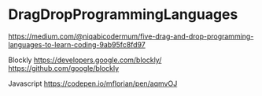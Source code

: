 # DragDropProgrammingLanguages


https://medium.com/@niqabicodermum/five-drag-and-drop-programming-languages-to-learn-coding-9ab95fc8fd97 


Blockly
  https://developers.google.com/blockly/ 
   https://github.com/google/blockly 
   
Javascript
  https://codepen.io/mflorian/pen/aqmvOJ
